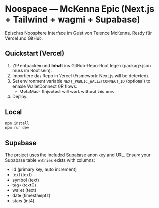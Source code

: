# Noospace — McKenna Epic (Next.js + Tailwind + wagmi + Supabase)

Episches Noosphere Interface im Geist von Terence McKenna. Ready für Vercel and GitHub.

## Quickstart (Vercel)
1. ZIP entpacken und **Inhalt** ins GitHub-Repo-Root legen (package.json muss im Root sein).
2. Importiere das Repo in Vercel (Framework: Next.js will be detected).
3. Set environment variable `NEXT_PUBLIC_WALLETCONNECT_ID` (optional) to enable WalletConnect QR flows.
   - MetaMask (Injected) will work without this env.
4. Deploy.

## Local
```bash
npm install
npm run dev
```

## Supabase
The project uses the included Supabase anon key and URL. Ensure your Supabase table `entries` exists with columns:
- id (primary key, auto increment)
- text (text)
- symbol (text)
- tags (text[])
- wallet (text)
- date (timestamptz)
- stars (int4)
